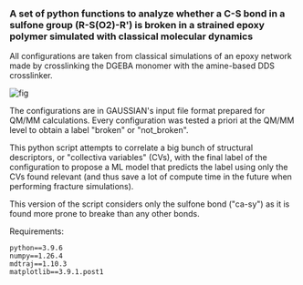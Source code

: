### A set of python functions to analyze whether a C-S bond in a sulfone group (R-S(O2)-R') is broken in a strained epoxy polymer simulated with classical molecular dynamics

All configurations are taken from classical simulations of an epoxy network made by crosslinking the DGEBA monomer with the amine-based DDS crosslinker.    

![fig](https://github.com/user-attachments/assets/12c42754-6354-4be2-89c2-19cf614cf50a)

The configurations are in GAUSSIAN's input file format prepared for QM/MM calculations. Every configuration was tested a priori at the QM/MM level to obtain a label "broken" or "not_broken".

This python script attempts to correlate a big bunch of structural descriptors, or "collectiva variables" (CVs), with the final label of the configuration to propose a ML model that predicts the label using only the CVs found relevant (and thus save a lot of compute time in the future when performing fracture simulations).

This version of the script considers only the sulfone bond ("ca-sy") as it is found more prone to breake than any other bonds.

Requirements: 
```
python==3.9.6
numpy==1.26.4
mdtraj==1.10.3
matplotlib==3.9.1.post1
```

